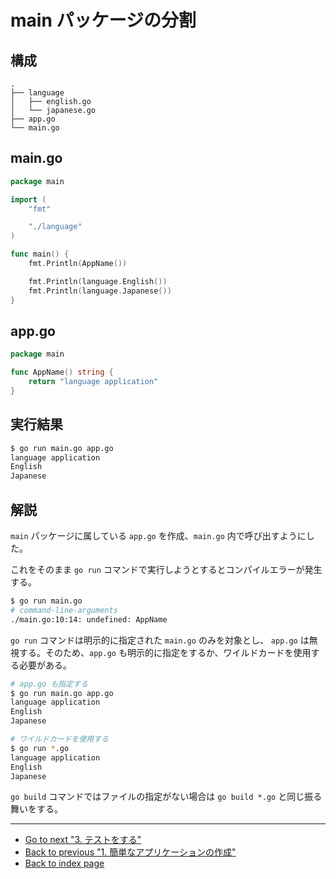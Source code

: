 # main パッケージの分割

## 構成

```text
.
├── language
│   ├── english.go
│   └── japanese.go
├── app.go
└── main.go
```

## main.go

<!-- markdownlint-disable MD010 -->

```go
package main

import (
	"fmt"

	"./language"
)

func main() {
	fmt.Println(AppName())

	fmt.Println(language.English())
	fmt.Println(language.Japanese())
}
```

<!-- markdownlint-enble MD010 -->

## app.go

<!-- markdownlint-disable MD010 -->

```go
package main

func AppName() string {
	return "language application"
}
```

<!-- markdownlint-enble MD010 -->

## 実行結果

```bash
$ go run main.go app.go
language application
English
Japanese
```

## 解説

`main` パッケージに属している `app.go` を作成、`main.go` 内で呼び出すようにした。

これをそのまま `go run` コマンドで実行しようとするとコンパイルエラーが発生する。

```bash
$ go run main.go
# command-line-arguments
./main.go:10:14: undefined: AppName
```

`go run` コマンドは明示的に指定された `main.go` のみを対象とし、 `app.go` は無視する。そのため、`app.go` も明示的に指定をするか、ワイルドカードを使用する必要がある。

```bash
# app.go も指定する
$ go run main.go app.go
language application
English
Japanese

# ワイルドカードを使用する
$ go run *.go
language application
English
Japanese
```

`go build` コマンドではファイルの指定がない場合は `go build *.go` と同じ振る舞いをする。

***

* [Go to next "3. テストをする"](./test.md)
* [Back to previous "1. 簡単なアプリケーションの作成"](./application.md)
* [Back to index page](../README.md)